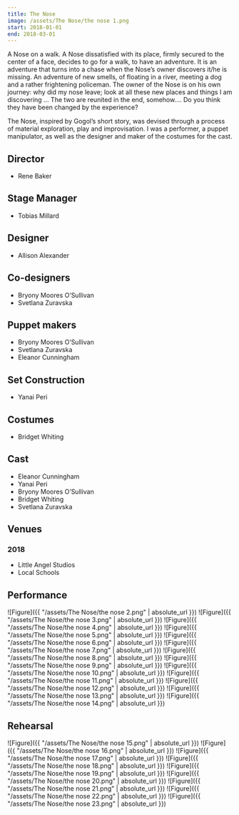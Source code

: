 ```yaml
---
title: The Nose
image: /assets/The Nose/the nose 1.png
start: 2018-01-01
end: 2018-03-01
---
```


<!-- this is a potential header item: background: "image" -->

A Nose on a walk.
A Nose dissatisfied with its place, firmly secured to the center of a face, decides to go for a walk, to have an adventure. It is an adventure that turns into a chase when the Nose’s owner discovers it/he is missing. An adventure of new smells, of floating in a river, meeting a dog and a rather frightening policeman. The owner of the Nose is on his own journey: why did my nose leave; look at all these new places and things I am discovering …
The two are reunited in the end, somehow…. Do you think they have been changed by the experience?

The Nose, inspired by Gogol’s short story, was devised through a process of material exploration, play and improvisation.
I was a performer, a puppet manipulator, as well as the designer
and maker of the costumes for the cast.

## Director

- Rene Baker

## Stage Manager

- Tobias Millard

## Designer

- Allison Alexander

## Co-designers

- Bryony Moores O’Sullivan
- Svetlana Zuravska

## Puppet makers

- Bryony Moores O’Sullivan
- Svetlana Zuravska
- Eleanor Cunningham

## Set Construction

- Yanai Peri

## Costumes

- Bridget Whiting

## Cast

- Eleanor Cunningham
- Yanai Peri
- Bryony Moores O’Sullivan
- Bridget Whiting
- Svetlana Zuravska

## Venues

### 2018

- Little Angel Studios
- Local Schools

## Performance

![Figure]({{ "/assets/The Nose/the nose 2.png" | absolute_url }})
![Figure]({{ "/assets/The Nose/the nose 3.png" | absolute_url }})
![Figure]({{ "/assets/The Nose/the nose 4.png" | absolute_url }})
![Figure]({{ "/assets/The Nose/the nose 5.png" | absolute_url }})
![Figure]({{ "/assets/The Nose/the nose 6.png" | absolute_url }})
![Figure]({{ "/assets/The Nose/the nose 7.png" | absolute_url }})
![Figure]({{ "/assets/The Nose/the nose 8.png" | absolute_url }})
![Figure]({{ "/assets/The Nose/the nose 9.png" | absolute_url }})
![Figure]({{ "/assets/The Nose/the nose 10.png" | absolute_url }})
![Figure]({{ "/assets/The Nose/the nose 11.png" | absolute_url }})
![Figure]({{ "/assets/The Nose/the nose 12.png" | absolute_url }})
![Figure]({{ "/assets/The Nose/the nose 13.png" | absolute_url }})
![Figure]({{ "/assets/The Nose/the nose 14.png" | absolute_url }})

## Rehearsal

![Figure]({{ "/assets/The Nose/the nose 15.png" | absolute_url }})
![Figure]({{ "/assets/The Nose/the nose 16.png" | absolute_url }})
![Figure]({{ "/assets/The Nose/the nose 17.png" | absolute_url }})
![Figure]({{ "/assets/The Nose/the nose 18.png" | absolute_url }})
![Figure]({{ "/assets/The Nose/the nose 19.png" | absolute_url }})
![Figure]({{ "/assets/The Nose/the nose 20.png" | absolute_url }})
![Figure]({{ "/assets/The Nose/the nose 21.png" | absolute_url }})
![Figure]({{ "/assets/The Nose/the nose 22.png" | absolute_url }})
![Figure]({{ "/assets/The Nose/the nose 23.png" | absolute_url }})
